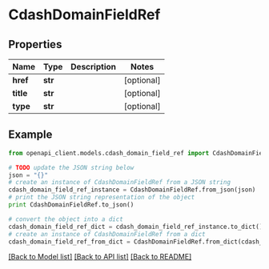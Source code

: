 # CdashDomainFieldRef


## Properties
Name | Type | Description | Notes
------------ | ------------- | ------------- | -------------
**href** | **str** |  | [optional] 
**title** | **str** |  | [optional] 
**type** | **str** |  | [optional] 

## Example

```python
from openapi_client.models.cdash_domain_field_ref import CdashDomainFieldRef

# TODO update the JSON string below
json = "{}"
# create an instance of CdashDomainFieldRef from a JSON string
cdash_domain_field_ref_instance = CdashDomainFieldRef.from_json(json)
# print the JSON string representation of the object
print CdashDomainFieldRef.to_json()

# convert the object into a dict
cdash_domain_field_ref_dict = cdash_domain_field_ref_instance.to_dict()
# create an instance of CdashDomainFieldRef from a dict
cdash_domain_field_ref_from_dict = CdashDomainFieldRef.from_dict(cdash_domain_field_ref_dict)
```
[[Back to Model list]](../README.md#documentation-for-models) [[Back to API list]](../README.md#documentation-for-api-endpoints) [[Back to README]](../README.md)


